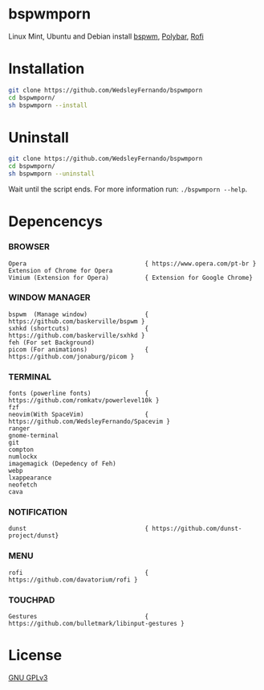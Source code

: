 # bspwmporn
Linux Mint, Ubuntu and Debian install [bspwm](https://github.com/baskerville/bspwm), [Polybar](https://github.com/polybar/polybar), [Rofi](https://github.com/davatorium/rofi)
# Installation
```sh
git clone https://github.com/WedsleyFernando/bspwmporn
cd bspwmporn/
sh bspwmporn --install
```

# Uninstall
```sh
git clone https://github.com/WedsleyFernando/bspwmporn
cd bspwmporn/
sh bspwmporn --uninstall
```

Wait until the script ends. For more information run: `./bspwmporn --help`.

# Depencencys

### BROWSER 
	Opera                                 { https://www.opera.com/pt-br }
	Extension of Chrome for Opera 
	Vimium (Extension for Opera)          { Extension for Google Chrome}
	
### WINDOW MANAGER
	bspwm  (Manage window)                { https://github.com/baskerville/bspwm }
	sxhkd (shortcuts)                     { https://github.com/baskerville/sxhkd }
	feh (For set Background)              
	picom (For animations)                { https://github.com/jonaburg/picom }

### TERMINAL
	fonts (powerline fonts)               { https://github.com/romkatv/powerlevel10k }
	fzf
	neovim(With SpaceVim)                 { https://github.com/WedsleyFernando/Spacevim }
	ranger 
	gnome-terminal
	git
	compton
	numlockx
	imagemagick (Depedency of Feh) 
	webp
	lxappearance
	neofetch
	cava

### NOTIFICATION
	dunst                                 { https://github.com/dunst-project/dunst}

### MENU
	rofi                                  { https://github.com/davatorium/rofi }

### TOUCHPAD
	Gestures                              { https://github.com/bulletmark/libinput-gestures }


# License
[GNU GPLv3](LICENSE)
